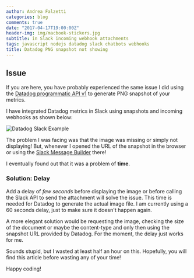 ```yaml
---
author: Andrea Falzetti
categories: blog
comments: true
date: "2017-04-17T19:00:00Z"
header-img: img/macbook-stickers.jpg
subtitle: in Slack incoming webhook attachments
tags: javascript nodejs datadog slack chatbots webhooks
title: Datadog PNG snapshot not showing
---
```


## Issue <i class="em em-rage4"></i>
If you are here, you have probably experienced the same issue I did using the [Datadog programmatic API  v1](http://docs.datadoghq.com/api/#graph-snapshot) to generate PNG snapshot of your metrics.

I have integrated Datadog metrics in Slack using snapshots and incoming webhooks as shown below:

![Datadog Slack Example]({{site.url}}/img/attachment_example_datadog.png)

The problem I was facing was that the image was missing or simply not displaying! But, whenever I opened the URL of the snapshot in the browser or using the [Slack Message Builder](https://api.slack.com/docs/messages/builder) there!

I eventually found out that it was a problem of **time**.

### Solution: Delay <i class="em em-alarm_clock"></i>
Add a delay of _few seconds_ before displaying the image or before calling the Slack API to send the attachment will solve the issue. This time is needed for Datadog to generate the actual image file. I am currently using a 60 seconds delay, just to make sure it doesn't happen again.

A more elegant solution would be requesting the image, checking the size of the document or maybe the content-type and only then using the snapshot URL provided by Datadog. For the moment, the delay just works for me.

Sounds stupid, but I wasted at least half an hour on this. Hopefully, you will find this article before wasting any of your time!

Happy coding! <i class="em em-sunglasses"></i>
